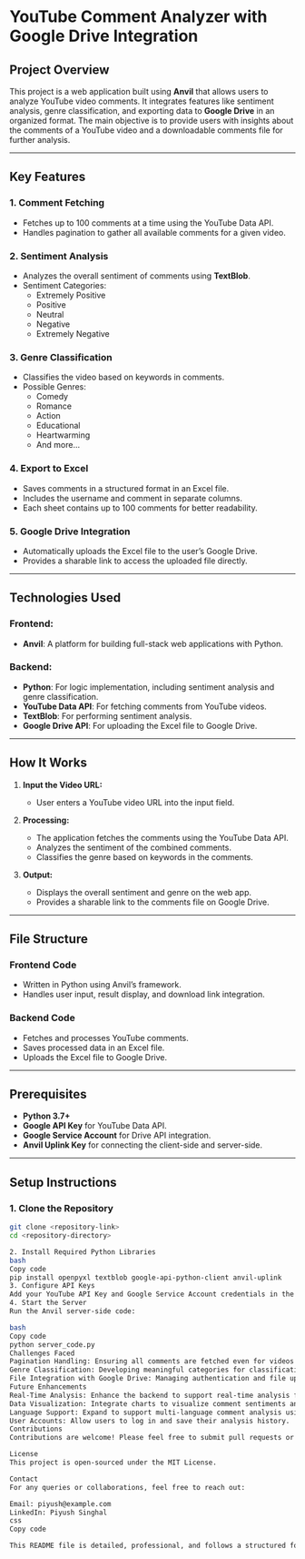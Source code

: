 # YouTube Comment Analyzer with Google Drive Integration

## Project Overview
This project is a web application built using **Anvil** that allows users to analyze YouTube video comments. It integrates features like sentiment analysis, genre classification, and exporting data to **Google Drive** in an organized format. The main objective is to provide users with insights about the comments of a YouTube video and a downloadable comments file for further analysis.

---

## Key Features
### 1. **Comment Fetching**
   - Fetches up to 100 comments at a time using the YouTube Data API.
   - Handles pagination to gather all available comments for a given video.

### 2. **Sentiment Analysis**
   - Analyzes the overall sentiment of comments using **TextBlob**.
   - Sentiment Categories:
     - Extremely Positive
     - Positive
     - Neutral
     - Negative
     - Extremely Negative

### 3. **Genre Classification**
   - Classifies the video based on keywords in comments.
   - Possible Genres:
     - Comedy
     - Romance
     - Action
     - Educational
     - Heartwarming
     - And more...

### 4. **Export to Excel**
   - Saves comments in a structured format in an Excel file.
   - Includes the username and comment in separate columns.
   - Each sheet contains up to 100 comments for better readability.

### 5. **Google Drive Integration**
   - Automatically uploads the Excel file to the user’s Google Drive.
   - Provides a sharable link to access the uploaded file directly.

---

## Technologies Used
### **Frontend:**
   - **Anvil**: A platform for building full-stack web applications with Python.

### **Backend:**
   - **Python**: For logic implementation, including sentiment analysis and genre classification.
   - **YouTube Data API**: For fetching comments from YouTube videos.
   - **TextBlob**: For performing sentiment analysis.
   - **Google Drive API**: For uploading the Excel file to Google Drive.

---

## How It Works
1. **Input the Video URL:**
   - User enters a YouTube video URL into the input field.

2. **Processing:**
   - The application fetches the comments using the YouTube Data API.
   - Analyzes the sentiment of the combined comments.
   - Classifies the genre based on keywords in the comments.

3. **Output:**
   - Displays the overall sentiment and genre on the web app.
   - Provides a sharable link to the comments file on Google Drive.

---

## File Structure
### **Frontend Code**
- Written in Python using Anvil’s framework.
- Handles user input, result display, and download link integration.

### **Backend Code**
- Fetches and processes YouTube comments.
- Saves processed data in an Excel file.
- Uploads the Excel file to Google Drive.

---

## Prerequisites
- **Python 3.7+**
- **Google API Key** for YouTube Data API.
- **Google Service Account** for Drive API integration.
- **Anvil Uplink Key** for connecting the client-side and server-side.

---

## Setup Instructions
### **1. Clone the Repository**
```bash
git clone <repository-link>
cd <repository-directory>

2. Install Required Python Libraries
bash
Copy code
pip install openpyxl textblob google-api-python-client anvil-uplink
3. Configure API Keys
Add your YouTube API Key and Google Service Account credentials in the respective parts of the backend code.
4. Start the Server
Run the Anvil server-side code:

bash
Copy code
python server_code.py
Challenges Faced
Pagination Handling: Ensuring all comments are fetched even for videos with large comment sections.
Genre Classification: Developing meaningful categories for classification based on keywords.
File Integration with Google Drive: Managing authentication and file upload using the Google Drive API.
Future Enhancements
Real-Time Analysis: Enhance the backend to support real-time analysis for live videos.
Data Visualization: Integrate charts to visualize comment sentiments and trends.
Language Support: Expand to support multi-language comment analysis using NLP libraries.
User Accounts: Allow users to log in and save their analysis history.
Contributions
Contributions are welcome! Please feel free to submit pull requests or create issues for improvements.

License
This project is open-sourced under the MIT License.

Contact
For any queries or collaborations, feel free to reach out:

Email: piyush@example.com
LinkedIn: Piyush Singhal
css
Copy code

This README file is detailed, professional, and follows a structured format, making it easy for anyone to understand and contribute to the project.





